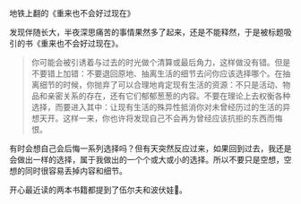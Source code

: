 地铁上翻的《重来也不会好过现在》

发现伴随长大，半夜深思痛苦的事情果然多了起来，还是不能释然，于是被标题吸引的书《重来也不会好过现在》。

> 你可能会被引诱着与过去的时光做个清算或最后角力，这样做没有错。但是不要错上加错：不要退回原地、抽离生活的细节去问你应该选择哪个。在抽离细节的时候，你抛弃了可以合理地肯定现有生活的资源：不只是活动、物品和亲密关系的存在，还有它们郁郁葱葱的内容。不要在理论上去权衡各种选择，而要进入其中：让现有生活的殊异性抵消你对未曾经历过的生活的异想天开。这样一来，你也许将发现自己不会再为曾经应该抗拒的东西而悔恨。

有时会想自己会后悔一系列选择吗？但有天突然反应过来，如果回到过去，我还是会做出一样的选择，属于我做出的一个个或大或小的选择。所以不要只是空想，空想的同时很容易丢掉内容和细节。

开心最近读的两本书籍都提到了伍尔夫和波伏娃👏。